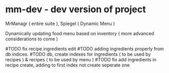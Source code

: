 # mm-dev - dev version of project

MrManagr ( entire suite ), Spiegel ( Dynamic Menu )

Dynamically updating food menu based on inventory ( more advanced considerations to come )

#TODO fix recipe.ingredients edit
#TODO adding ingredients properly from db indices.
#TODO db, create indexes for ingredients ( to be used by recipes ) & recipes ( to be used by menu )
#TODO fix add ingredients in recipe create, adding to first index not create seperate one
